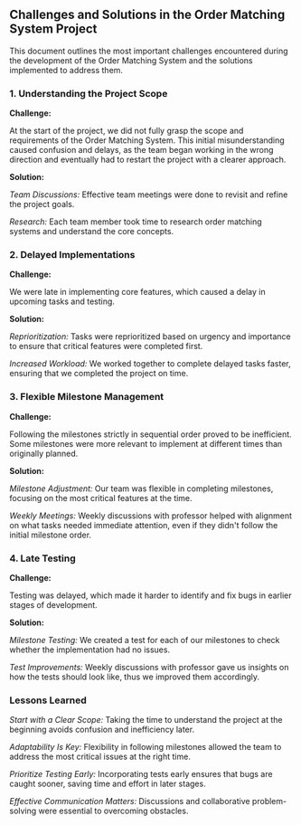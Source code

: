 ## Challenges and Solutions in the Order Matching System Project

This document outlines the most important challenges encountered during the development of the Order Matching System and the solutions implemented to address them. 

### 1. Understanding the Project Scope

**Challenge:**

At the start of the project, we did not fully grasp the scope and requirements of the Order Matching System. This initial misunderstanding caused confusion and delays, as the team began working in the wrong direction and eventually had to restart the project with a clearer approach. 

**Solution:**

*Team Discussions:* Effective team meetings were done to revisit and refine the project goals.

*Research:* Each team member took time to research order matching systems and understand the core concepts.


### 2. Delayed Implementations

**Challenge:**

We were late in implementing core features, which caused a delay in upcoming tasks and testing.

**Solution:**

*Reprioritization:* Tasks were reprioritized based on urgency and importance to ensure that critical features were completed first.

*Increased Workload:* We worked together to complete delayed tasks faster, ensuring that we completed the project on time.


### 3. Flexible Milestone Management

**Challenge:**

Following the milestones strictly in sequential order proved to be inefficient. Some milestones were more relevant to implement at different times than originally planned.

**Solution:**

*Milestone Adjustment:* Our team was flexible in completing milestones, focusing on the most critical features at the time.

*Weekly Meetings:* Weekly discussions with professor helped with alignment on what tasks needed immediate attention, even if they didn't follow the initial milestone order.

### 4. Late Testing

**Challenge:**

Testing was delayed, which made it harder to identify and fix bugs in earlier stages of development.

**Solution:**

*Milestone Testing:* We created a test for each of our milestones to check whether the implementation had no issues.

*Test Improvements:* Weekly discussions with professor gave us insights on how the tests should look like, thus we improved them accordingly.

### Lessons Learned

*Start with a Clear Scope:* Taking the time to understand the project at the beginning avoids confusion and inefficiency later.

*Adaptability Is Key:* Flexibility in following milestones allowed the team to address the most critical issues at the right time.

*Prioritize Testing Early:* Incorporating tests early ensures that bugs are caught sooner, saving time and effort in later stages.

*Effective Communication Matters:* Discussions and collaborative problem-solving were essential to overcoming obstacles.
